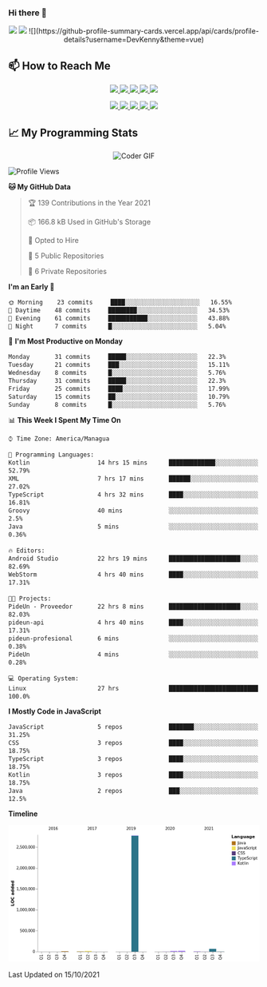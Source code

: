 ### Hi there 👋

<!--
**DevKenny/DevKenny** is a ✨ _special_ ✨ repository because its `README.md` (this file) appears on your GitHub profile.

Here are some ideas to get you started:

- 🔭 I’m currently working on ...
- 🌱 I’m currently learning ...
- 👯 I’m looking to collaborate on ...
- 🤔 I’m looking for help with ...
- 💬 Ask me about ...
- 📫 How to reach me: ...
- 😄 Pronouns: ...
- ⚡ Fun fact: ...
-->

<p align = "center">
  <img src="https://github-readme-stats.vercel.app/api?username=DevKenny&count_private=true&show_icons=true&theme=graywhite&line_height=30&hide_border=true">
  <img src="https://github-readme-stats.vercel.app/api/top-langs/?username=DevKenny&hide=html,css&theme=graywhite&hide_border=true">
  ![](https://github-profile-summary-cards.vercel.app/api/cards/profile-details?username=DevKenny&theme=vue)
</p>

## 📫 How to Reach Me

<p align="center">
 <a href="https://devkenny.github.io">
  <img src="https://img.shields.io/badge/DevKenny-%23206A5D.svg?&style=for-the-badge&logo=jquery&logoColor=white" />
 </a>

 <a href="https://www.linkedin.com/in/hreal92">
  <img src="https://img.shields.io/badge/connect-%230077B5.svg?&style=for-the-badge&logo=linkedin&logoColor=white" />
 </a>

 <a href="https://join.skype.com/invite/IQ6gVADlpBSM">
  <img src="https://img.shields.io/badge/chat-%2300AFF0.svg?&style=for-the-badge&logo=skype&logoColor=white" />
 </a>

 <a href="mailto:realherrold@gmail.com">
  <img src="https://img.shields.io/badge/email-%23C14438.svg?&style=for-the-badge&logo=Gmail&logoColor=white" />
 </a>

 <a href="https://wa.me/50589517503">
  <img src="https://img.shields.io/badge/Whatsapp-%2300BFA5.svg?&style=for-the-badge&logo=Whatsapp&logoColor=white" />
 </a>
</p>

<p align="center">
  <a href="#">
    <img src="https://badges.pufler.dev/visits/DevKenny/DevKenny?style=flat-square&color=green&logo=github">
  </a>
  <a href="#">
    <img src="https://badges.pufler.dev/years/DevKenny?style=flat-square&color=green&logo=github">
  </a>
  <a href="#">
    <img src="https://badges.pufler.dev/repos/DevKenny?style=flat-square&color=green&logo=github">
  </a>
  <a href="#">
    <img src="https://badges.pufler.dev/gists/DevKenny?style=flat-square&color=green&logo=github">
  </a>
  <a href="#">
    <img src="https://badges.pufler.dev/commits/monthly/DevKenny?style=flat-square&color=green&logo=github">
  </a>
</p>

## 📈 My Programming Stats

<p align="center">
 <img src="https://www.mygo.ge/uploads/blog/1584023795.jpg" alt="Coder GIF" style="max-width:500px">
</p>

<!--START_SECTION:waka-->
![Profile Views](http://img.shields.io/badge/Profile%20Views-0-blue)

**🐱 My GitHub Data** 

> 🏆 139 Contributions in the Year 2021
 > 
> 📦 166.8 kB Used in GitHub's Storage 
 > 
> 💼 Opted to Hire
 > 
> 📜 5 Public Repositories 
 > 
> 🔑 6 Private Repositories  
 > 
**I'm an Early 🐤** 

```text
🌞 Morning    23 commits     ████░░░░░░░░░░░░░░░░░░░░░   16.55% 
🌆 Daytime    48 commits     ████████░░░░░░░░░░░░░░░░░   34.53% 
🌃 Evening    61 commits     ███████████░░░░░░░░░░░░░░   43.88% 
🌙 Night      7 commits      █░░░░░░░░░░░░░░░░░░░░░░░░   5.04%

```
📅 **I'm Most Productive on Monday** 

```text
Monday       31 commits     █████░░░░░░░░░░░░░░░░░░░░   22.3% 
Tuesday      21 commits     ███░░░░░░░░░░░░░░░░░░░░░░   15.11% 
Wednesday    8 commits      █░░░░░░░░░░░░░░░░░░░░░░░░   5.76% 
Thursday     31 commits     █████░░░░░░░░░░░░░░░░░░░░   22.3% 
Friday       25 commits     ████░░░░░░░░░░░░░░░░░░░░░   17.99% 
Saturday     15 commits     ██░░░░░░░░░░░░░░░░░░░░░░░   10.79% 
Sunday       8 commits      █░░░░░░░░░░░░░░░░░░░░░░░░   5.76%

```


📊 **This Week I Spent My Time On** 

```text
⌚︎ Time Zone: America/Managua

💬 Programming Languages: 
Kotlin                   14 hrs 15 mins      █████████████░░░░░░░░░░░░   52.79% 
XML                      7 hrs 17 mins       ██████░░░░░░░░░░░░░░░░░░░   27.02% 
TypeScript               4 hrs 32 mins       ████░░░░░░░░░░░░░░░░░░░░░   16.81% 
Groovy                   40 mins             ░░░░░░░░░░░░░░░░░░░░░░░░░   2.5% 
Java                     5 mins              ░░░░░░░░░░░░░░░░░░░░░░░░░   0.36%

🔥 Editors: 
Android Studio           22 hrs 19 mins      ████████████████████░░░░░   82.69% 
WebStorm                 4 hrs 40 mins       ████░░░░░░░░░░░░░░░░░░░░░   17.31%

🐱‍💻 Projects: 
PideUn - Proveedor       22 hrs 8 mins       ████████████████████░░░░░   82.03% 
pideun-api               4 hrs 40 mins       ████░░░░░░░░░░░░░░░░░░░░░   17.31% 
pideun-profesional       6 mins              ░░░░░░░░░░░░░░░░░░░░░░░░░   0.38% 
PideUn                   4 mins              ░░░░░░░░░░░░░░░░░░░░░░░░░   0.28%

💻 Operating System: 
Linux                    27 hrs              █████████████████████████   100.0%

```

**I Mostly Code in JavaScript** 

```text
JavaScript               5 repos             ███████░░░░░░░░░░░░░░░░░░   31.25% 
CSS                      3 repos             ████░░░░░░░░░░░░░░░░░░░░░   18.75% 
TypeScript               3 repos             ████░░░░░░░░░░░░░░░░░░░░░   18.75% 
Kotlin                   3 repos             ████░░░░░░░░░░░░░░░░░░░░░   18.75% 
Java                     2 repos             ███░░░░░░░░░░░░░░░░░░░░░░   12.5%

```


**Timeline**

![Chart not found](https://raw.githubusercontent.com/DevKenny/DevKenny/main/charts/bar_graph.png) 


 Last Updated on 15/10/2021
<!--END_SECTION:waka-->
